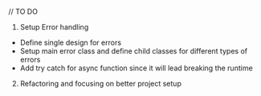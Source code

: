 // TO DO

1. Setup Error handling

- Define single design for errors
- Setup main error class and define child classes for different types of errors
- Add try catch for async function since it will lead breaking the runtime

2. Refactoring and focusing on better project setup
